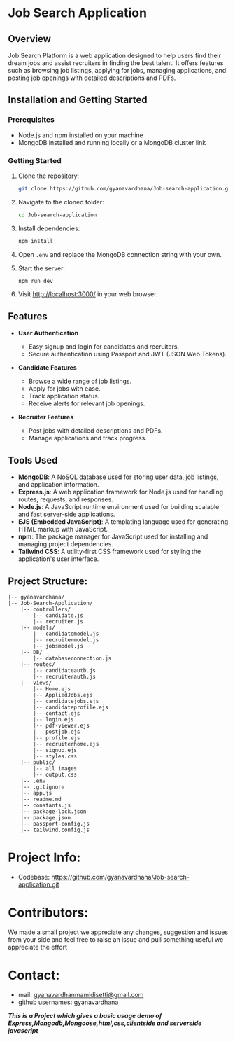 # Job Search Application

## Overview

Job Search Platform is a web application designed to help users find their dream jobs and assist recruiters in finding the best talent. It offers features such as browsing job listings, applying for jobs, managing applications, and posting job openings with detailed descriptions and PDFs.

## Installation and Getting Started

### Prerequisites

- Node.js and npm installed on your machine
- MongoDB installed and running locally or a MongoDB cluster link

### Getting Started

1. Clone the repository:

    ```bash
    git clone https://github.com/gyanavardhana/Job-search-application.git
    ```

2. Navigate to the cloned folder:

    ```bash
    cd Job-search-application
    ```

3. Install dependencies:

    ```bash
    npm install
    ```

4. Open `.env` and replace the MongoDB connection string with your own.

5. Start the server:

    ```bash
    npm run dev
    ```

6. Visit [http://localhost:3000/](http://localhost:3000/) in your web browser.


## Features

- **User Authentication**
  - Easy signup and login for candidates and recruiters.
  - Secure authentication using Passport and JWT (JSON Web Tokens).

- **Candidate Features**
  - Browse a wide range of job listings.
  - Apply for jobs with ease.
  - Track application status.
  - Receive alerts for relevant job openings.

- **Recruiter Features**
  - Post jobs with detailed descriptions and PDFs.
  - Manage applications and track progress.

## Tools Used

- **MongoDB**: A NoSQL database used for storing user data, job listings, and application information.
- **Express.js**: A web application framework for Node.js used for handling routes, requests, and responses.
- **Node.js**: A JavaScript runtime environment used for building scalable and fast server-side applications.
- **EJS (Embedded JavaScript)**: A templating language used for generating HTML markup with JavaScript.
- **npm**: The package manager for JavaScript used for installing and managing project dependencies.
- **Tailwind CSS**: A utility-first CSS framework used for styling the application's user interface.

## Project Structure:
    |-- gyanavardhana/
    |-- Job-Search-Application/
        |-- controllers/
            |-- candidate.js
            |-- recruiter.js
        |-- models/
            |-- candidatemodel.js
            |-- recruitermodel.js
            |-- jobsmodel.js
        |-- DB/
            |-- databaseconnection.js
        |-- routes/
            |-- candidateauth.js
            |-- recruiterauth.js
        |-- views/
            |-- Home.ejs
            |-- AppliedJobs.ejs
            |-- candidatejobs.ejs
            |-- candidateprofile.ejs
            |-- contact.ejs
            |-- login.ejs
            |-- pdf-viewer.ejs
            |-- postjob.ejs
            |-- profile.ejs
            |-- recruiterhome.ejs
            |-- signup.ejs
            |-- styles.css
        |-- public/
            |-- all images
            |-- output.css
        |-- .env
        |-- .gitignore
        |-- app.js
        |-- readme.md
        |-- constants.js
        |-- package-lock.json
        |-- package.json
        |-- passport-config.js
        |-- tailwind.config.js


        
# Project Info:

- Codebase: https://github.com/gyanavardhana/Job-search-application.git

# Contributors:
We made a small project we appreciate any changes, suggestion and issues from your side and feel free to raise an issue and pull something useful we appreciate the effort

# Contact:
- mail: gyanavardhanmamidisetti@gmail.com
- github usernames: gyanavardhana

***This is a Project which gives a basic usage demo of Express,Mongodb,Mongoose,html,css,clientside and serverside javascript***







